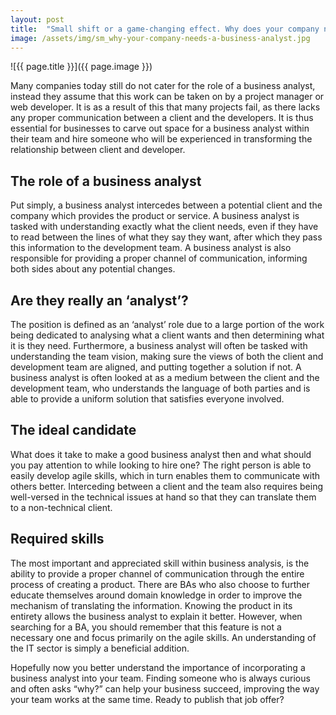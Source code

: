 ```yaml
---
layout: post
title:  "Small shift or a game-changing effect. Why does your company need a business analyst?"
image: /assets/img/sm_why-your-company-needs-a-business-analyst.jpg
---
```


![{{ page.title }}]({{ page.image }})

Many companies today still do not cater for the role of a business analyst, instead they assume that this work can be taken on by a project manager or web developer. It is as a result of this that many projects fail, as there lacks any proper communication between a client and the developers. It is thus essential for businesses to carve out space for a business analyst within their team and hire someone who will be experienced in transforming the relationship between client and developer.

## The role of a business analyst
Put simply, a business analyst intercedes between a potential client and the company which provides the product or service. A business analyst is tasked with understanding exactly what the client needs, even if they have to read between the lines of what they say they want, after which they pass this information to the development team. A business analyst is also responsible for providing a proper channel of communication, informing both sides about any potential changes.

## Are they really an ‘analyst’?
The position is defined as an ‘analyst’ role due to a large portion of the work being dedicated to analysing what a client wants and then determining what it is they need. Furthermore, a business analyst will often be tasked with understanding the team vision, making sure the views of both the client and development team are aligned, and putting together a solution if not. A business analyst is often looked at as a medium between the client and the development team, who understands the language of both parties and is able to provide a uniform solution that satisfies everyone involved.

## The ideal candidate
What does it take to make a good business analyst then and what should you pay attention to while looking to hire one? The right person is able to easily develop agile skills, which in turn enables them to communicate with others better. Interceding between a client and the team also requires being well-versed in the technical issues at hand so that they can translate them to a non-technical client.

## Required skills
The most important and appreciated skill within business analysis, is the ability to provide a proper channel of communication through the entire process of creating a product. There are BAs who also choose to further educate themselves around domain knowledge in order to improve the mechanism of translating the information. Knowing the product in its entirety allows the business analyst to explain it better. However, when searching for a BA, you should remember that this feature is not a necessary one and focus primarily on the agile skills. An understanding of the IT sector is simply a beneficial addition.

Hopefully now you better understand the importance of incorporating a business analyst into your team. Finding someone who is always curious and often asks “why?” can help your business succeed, improving the way your team works at the same time. Ready to publish that job offer?
